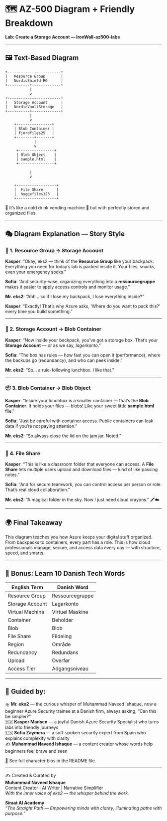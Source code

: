 # 🗺️ AZ-500 Diagram + Friendly Breakdown  
**Lab: Create a Storage Account — IronWall-az500-labs**

---

## 🖼️ Text-Based Diagram

```
+------------------------+
|   Resource Group       |
|   NordicShield-RG      |
+----------+-------------+
           |
           v
+------------------------+
|   Storage Account      |
|   NordicVaultStorage   |
+----------+-------------+
           |
           v
    +----------------+
    | Blob Container |
    | fjordfiles25   |
    +--------+-------+
             |
             v
     +----------------+
     | Blob Object    |
     | sample.html    |
     +----------------+

           |
           v

    +------------------+
    |  File Share      |
    |  hyggefiles123   |
    +------------------+
```

🧃 It’s like a cold drink vending machine 🍹 but with perfectly stored and organized files.

---

## 🎭 Diagram Explanation — Story Style

### 🧺 1. **Resource Group** → **Storage Account**

**Kasper**: “Okay, eks2 — think of the **Resource Group** like your backpack. Everything you need for today’s lab is packed inside it. Your files, snacks, even your emergency socks.”

**Sofia**: “And security-wise, organizing everything into a **ressourcegruppe** makes it easier to apply access controls and monitor usage.”

**Mr. eks2**: “Ahh… so if I lose my backpack, I lose everything inside?”

**Kasper**: “Exactly! That’s why Azure asks, ‘Where do you want to pack this?’ every time you build something.”

---

### 🧊 2. **Storage Account** → **Blob Container**

**Kasper**: “Now inside your backpack, you’ve got a storage box. That’s your **Storage Account** — or as we say, *lagerkonto*.”

**Sofia**: “The box has rules — how fast you can open it (performance), where the backups go (redundancy), and who can peek inside.”

**Mr. eks2**: “So… a rule-following lunchbox. I like that.”

---

### 📦 3. **Blob Container** → **Blob Object**

**Kasper**: “Inside your lunchbox is a smaller container — that’s the **Blob Container**. It holds your files — blobs! Like your sweet little **sample.html** file.”

**Sofia**: “Just be careful with container access. Public containers can leak data if you’re not paying attention.”

**Mr. eks2**: “So always close the lid on the jam jar. Noted.”

---

### 📁 4. **File Share**

**Kasper**: “This is like a classroom folder that everyone can access. A **File Share** lets multiple users upload and download files — kind of like passing notes.”

**Sofia**: “And for secure teamwork, you can control access per person or role. That’s real cloud collaboration.”

**Mr. eks2**: “A magical folder in the sky. Now I just need cloud crayons.” 🖍️☁️

---

## 🌍 Final Takeaway

This diagram teaches you how Azure keeps your digital stuff organized. From backpacks to containers, every part has a role. This is how cloud professionals manage, secure, and access data every day — with structure, speed, and smarts.

---

## 📘 Bonus: Learn 10 Danish Tech Words

| English Term         | Danish Word         |
|----------------------|---------------------|
| Resource Group       | Ressourcegruppe     |
| Storage Account      | Lagerkonto          |
| Virtual Machine      | Virtuel Maskine     |
| Container            | Beholder            |
| Blob                 | Blob                |
| File Share           | Fildeling           |
| Region               | Område              |
| Redundancy           | Redundans           |
| Upload               | Overfør             |
| Access Tier          | Adgangsniveau       |

---

## 🧾 Guided by:  
🛸 **Mr. eks2** — the curious whisper of Muhammad Naveed Ishaque, now a beginner Azure Security trainee at a Danish firm, always asking, “Can this be simpler?”  
🇩🇰 **Kasper Madsen** — a joyful Danish Azure Security Specialist who turns labs into friendly journeys  
🇪🇸 **Sofia Zaymera** — a soft-spoken security expert from Spain who explains complexity with clarity  
✍️ **Muhammad Naveed Ishaque** — a content creator whose words help beginners feel brave and seen  

🔎 See full character bios in the README file.

---

✍️ Created & Curated by  
**Muhammad Naveed Ishaque**  
Content Creator | AI Writer | Narrative Simplifier  
_With the inner voice of eks2 — the whisper behind the work._  

**Siraat AI Academy**  
_“The Straight Path — Empowering minds with clarity, illuminating paths with purpose.”_
